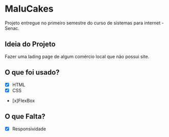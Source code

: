 # MaluCakes

Projeto entregue no primeiro semestre do curso de sistemas para internet - Senac.

## Ideia do Projeto

Fazer uma lading page de algum comércio local que não possui site.

## O que foi usado?

- [x] HTML
- [x] CSS
- [x]FlexBox

## O que Falta?

- [x] Responsividade
